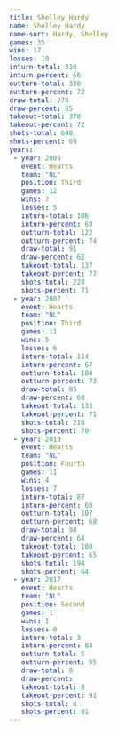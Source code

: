 ```yaml
---
title: Shelley Hardy
name: Shelley Hardy
name-sort: Hardy, Shelley
games: 35
wins: 17
losses: 18
inturn-total: 310
inturn-percent: 66
outturn-total: 338
outturn-percent: 72
draw-total: 270
draw-percent: 65
takeout-total: 378
takeout-percent: 72
shots-total: 648
shots-percent: 69
years:
 - year: 2006
   event: Hearts
   team: "NL"
   position: Third
   games: 12
   wins: 7
   losses: 5
   inturn-total: 106
   inturn-percent: 68
   outturn-total: 122
   outturn-percent: 74
   draw-total: 91
   draw-percent: 62
   takeout-total: 137
   takeout-percent: 77
   shots-total: 228
   shots-percent: 71
 - year: 2007
   event: Hearts
   team: "NL"
   position: Third
   games: 11
   wins: 5
   losses: 6
   inturn-total: 114
   inturn-percent: 67
   outturn-total: 104
   outturn-percent: 73
   draw-total: 85
   draw-percent: 68
   takeout-total: 133
   takeout-percent: 71
   shots-total: 218
   shots-percent: 70
 - year: 2010
   event: Hearts
   team: "NL"
   position: Fourth
   games: 11
   wins: 4
   losses: 7
   inturn-total: 87
   inturn-percent: 60
   outturn-total: 107
   outturn-percent: 68
   draw-total: 94
   draw-percent: 64
   takeout-total: 100
   takeout-percent: 65
   shots-total: 194
   shots-percent: 64
 - year: 2017
   event: Hearts
   team: "NL"
   position: Second
   games: 1
   wins: 1
   losses: 0
   inturn-total: 3
   inturn-percent: 83
   outturn-total: 5
   outturn-percent: 95
   draw-total: 0
   draw-percent:
   takeout-total: 8
   takeout-percent: 91
   shots-total: 8
   shots-percent: 91
---
```

